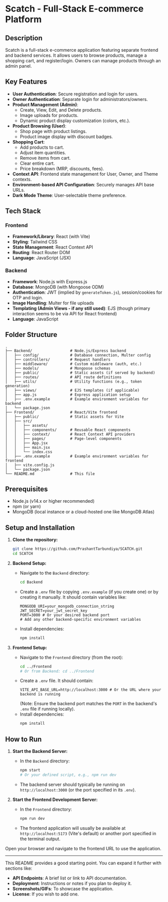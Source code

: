 # Scatch - Full-Stack E-commerce Platform

## Description

Scatch is a full-stack e-commerce application featuring separate frontend and backend services. It allows users to browse products, manage a shopping cart, and register/login. Owners can manage products through an admin panel.

## Key Features

*   **User Authentication**: Secure registration and login for users.
*   **Owner Authentication**: Separate login for administrators/owners.
*   **Product Management (Admin)**:
    *   Create, View, Edit, and Delete products.
    *   Image uploads for products.
    *   Dynamic product display customization (colors, etc.).
*   **Product Browsing (User)**:
    *   Shop page with product listings.
    *   Product image display with discount badges.
*   **Shopping Cart**:
    *   Add products to cart.
    *   Adjust item quantities.
    *   Remove items from cart.
    *   Clear entire cart.
    *   Price breakdown (MRP, discounts, fees).
*   **Context API**: Frontend state management for User, Owner, and Theme contexts.
*   **Environment-based API Configuration**: Securely manages API base URLs.
*   **Dark Mode Theme**: User-selectable theme preference.

## Tech Stack

### Frontend

*   **Framework/Library**: React (with Vite)
*   **Styling**: Tailwind CSS
*   **State Management**: React Context API
*   **Routing**: React Router DOM
*   **Language**: JavaScript (JSX)

### Backend

*   **Framework**: Node.js with Express.js
*   **Database**: MongoDB (with Mongoose ODM)
*   **Authentication**: JWT (implied by `generateToken.js`), session/cookies for OTP and login.
*   **Image Handling**: Multer for file uploads
*   **Templating (Admin Views - if any still used)**: EJS (though primary interaction seems to be via API for React frontend)
*   **Language**: JavaScript

## Folder Structure

```
.
├── Backend/                 # Node.js/Express backend
│   ├── config/              # Database connection, Multer config
│   ├── controllers/         # Request handlers
│   ├── middleware/          # Custom middleware (auth, etc.)
│   ├── models/              # Mongoose schemas
│   ├── public/              # Static assets (if served by backend)
│   ├── routes/              # API route definitions
│   ├── utils/               # Utility functions (e.g., token generation)
│   ├── views/               # EJS templates (if applicable)
│   ├── app.js               # Express application setup
│   ├── .env.example         # Example environment variables for backend
│   └── package.json
├── Frontend/                # React/Vite frontend
│   ├── public/              # Static assets for Vite
│   ├── src/
│   │   ├── assets/
│   │   ├── components/      # Reusable React components
│   │   ├── context/         # React Context API providers
│   │   ├── pages/           # Page-level components
│   │   ├── App.jsx
│   │   ├── main.jsx
│   │   └── index.css
│   ├── .env.example         # Example environment variables for frontend
│   ├── vite.config.js
│   └── package.json
└── README.md                # This file
```

## Prerequisites

*   Node.js (v14.x or higher recommended)
*   npm (or yarn)
*   MongoDB (local instance or a cloud-hosted one like MongoDB Atlas)

## Setup and Installation

1.  **Clone the repository:**
    ```bash
    git clone https://github.com/PrashantTarbundiya/SCATCH.git
    cd SCATCH
    ```

2.  **Backend Setup:**
    *   Navigate to the `Backend` directory:
        ```bash
        cd Backend
        ```
    *   Create a `.env` file by copying `.env.example` (if you create one) or by creating it manually.
        It should contain variables like:
        ```env
        MONGODB_URI=your_mongodb_connection_string
        JWT_SECRET=your_jwt_secret_key
        PORT=3000 # Or your desired backend port
        # Add any other backend-specific environment variables
        ```
    *   Install dependencies:
        ```bash
        npm install
        ```

3.  **Frontend Setup:**
    *   Navigate to the `Frontend` directory (from the root):
        ```bash
        cd ../Frontend 
        # Or from Backend: cd ../Frontend
        ```
    *   Create a `.env` file. It should contain:
        ```env
        VITE_API_BASE_URL=http://localhost:3000 # Or the URL where your backend is running
        ```
        (Note: Ensure the backend port matches the `PORT` in the backend's `.env` file if running locally).
    *   Install dependencies:
        ```bash
        npm install
        ```

## How to Run

1.  **Start the Backend Server:**
    *   In the `Backend` directory:
        ```bash
        npm start 
        # Or your defined script, e.g., npm run dev
        ```
    *   The backend server should typically be running on `http://localhost:3000` (or the port specified in its `.env`).

2.  **Start the Frontend Development Server:**
    *   In the `Frontend` directory:
        ```bash
        npm run dev
        ```
    *   The frontend application will usually be available at `http://localhost:5173` (Vite's default) or another port specified in the terminal output.

Open your browser and navigate to the frontend URL to use the application.

---

This README provides a good starting point. You can expand it further with sections like:
*   **API Endpoints**: A brief list or link to API documentation.
*   **Deployment**: Instructions or notes if you plan to deploy it.
*   **Screenshots/GIFs**: To showcase the application.
*   **License**: If you wish to add one.

